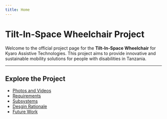 ```yaml
---
title: Home
---
```


<link rel="stylesheet" href="assets/style.css">

<!-- Header -->
# Tilt-In-Space Wheelchair Project

Welcome to the official project page for the **Tilt-In-Space Wheelchair** for Kyaro Assistive Technologies. This project aims to provide innovative and sustainable mobility solutions for people with disabilities in Tanzania.

---

## Explore the Project
- [Photos and Videos](photos.md)
- [Requirements](requirements.md)
- [Subsystems](architecture.md)
- [Desgin Rationale](design.md)
- [Future Work](conclusion.md)
